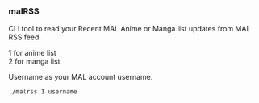### malRSS

CLI tool to read your Recent MAL Anime or Manga list updates from MAL RSS feed.


1 for anime list <br>
2 for manga list <br>

Username as your MAL account username.

```
./malrss 1 username
```
